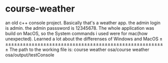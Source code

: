 # course-weather
an old c++ console project. Basically that's a weather app.
the admin login is admin.
the admin passsword is 12345678.
The whole application was build on MacOS, so the System commands i used were for mac(how unexpected). Learned a lot about the differenses of Windows and MacOS
±±±±±±±±±±±±±±±±±±±±±±±±±±±±±±±±±±±±±±±±±±±±±±±±±±±±±±±±
The path to the working file is:
course weather osa/course weather osa/output/testConsole

